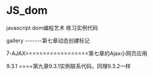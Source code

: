 # JS_dom


javascript dom编程艺术  练习实例代码

gallery  -------第七章动态创建标记

7-AJAX==================第七章的Ajax小网页应用

9.3.1 ====第九章9.3.1实例联系代码，同理9.3.2一样
